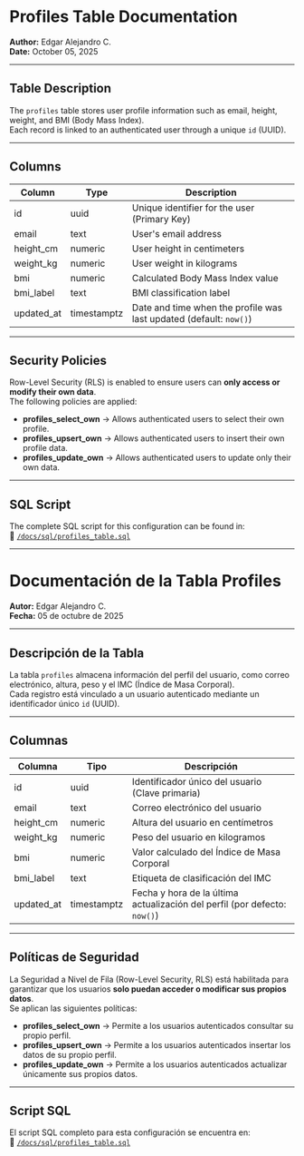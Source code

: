 # Profiles Table Documentation

**Author:** Edgar Alejandro C.  
**Date:** October 05, 2025

---

## Table Description

The `profiles` table stores user profile information such as email, height, weight, and BMI (Body Mass Index).  
Each record is linked to an authenticated user through a unique `id` (UUID).

---

## Columns

| Column       | Type        | Description                                 |
|---------------|-------------|---------------------------------------------|
| id            | uuid        | Unique identifier for the user (Primary Key) |
| email         | text        | User's email address                        |
| height_cm     | numeric     | User height in centimeters                  |
| weight_kg     | numeric     | User weight in kilograms                    |
| bmi           | numeric     | Calculated Body Mass Index value            |
| bmi_label     | text        | BMI classification label                    |
| updated_at    | timestamptz | Date and time when the profile was last updated (default: `now()`) |

---

## Security Policies

Row-Level Security (RLS) is enabled to ensure users can **only access or modify their own data**.  
The following policies are applied:

- **profiles_select_own** → Allows authenticated users to select their own profile.  
- **profiles_upsert_own** → Allows authenticated users to insert their own profile data.  
- **profiles_update_own** → Allows authenticated users to update only their own data.

---

## SQL Script

The complete SQL script for this configuration can be found in:  
📄 [`/docs/sql/profiles_table.sql`](./sql/profiles_table.sql)

---

# Documentación de la Tabla Profiles

**Autor:** Edgar Alejandro C.  
**Fecha:** 05 de octubre de 2025

---

## Descripción de la Tabla

La tabla `profiles` almacena información del perfil del usuario, como correo electrónico, altura, peso y el IMC (Índice de Masa Corporal).  
Cada registro está vinculado a un usuario autenticado mediante un identificador único `id` (UUID).

---

## Columnas

| Columna     | Tipo        | Descripción                                  |
|--------------|-------------|----------------------------------------------|
| id           | uuid        | Identificador único del usuario (Clave primaria) |
| email        | text        | Correo electrónico del usuario               |
| height_cm    | numeric     | Altura del usuario en centímetros            |
| weight_kg    | numeric     | Peso del usuario en kilogramos               |
| bmi          | numeric     | Valor calculado del Índice de Masa Corporal  |
| bmi_label    | text        | Etiqueta de clasificación del IMC            |
| updated_at   | timestamptz | Fecha y hora de la última actualización del perfil (por defecto: `now()`) |

---

## Políticas de Seguridad

La Seguridad a Nivel de Fila (Row-Level Security, RLS) está habilitada para garantizar que los usuarios **solo puedan acceder o modificar sus propios datos**.  
Se aplican las siguientes políticas:

- **profiles_select_own** → Permite a los usuarios autenticados consultar su propio perfil.  
- **profiles_upsert_own** → Permite a los usuarios autenticados insertar los datos de su propio perfil.  
- **profiles_update_own** → Permite a los usuarios autenticados actualizar únicamente sus propios datos.

---

## Script SQL

El script SQL completo para esta configuración se encuentra en:  
📄 [`/docs/sql/profiles_table.sql`](./sql/profiles_table.sql)
